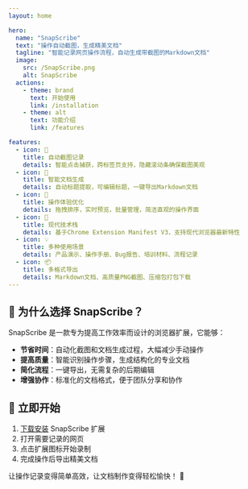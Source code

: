 ```yaml
---
layout: home

hero:
  name: "SnapScribe"
  text: "操作自动截图，生成精美文档"
  tagline: "智能记录网页操作流程，自动生成带截图的Markdown文档"
  image:
    src: /SnapScribe.png
    alt: SnapScribe
  actions:
    - theme: brand
      text: 开始使用
      link: /installation
    - theme: alt
      text: 功能介绍
      link: /features

features:
  - icon: 📸
    title: 自动截图记录
    details: 智能点击捕获，跨标签页支持，隐藏滚动条确保截图美观
  - icon: 📝
    title: 智能文档生成
    details: 自动标题提取，可编辑标题，一键导出Markdown文档
  - icon: 🎯
    title: 操作体验优化
    details: 拖拽排序，实时预览，批量管理，简洁直观的操作界面
  - icon: 🚀
    title: 现代技术栈
    details: 基于Chrome Extension Manifest V3，支持现代浏览器最新特性
  - icon: 💡
    title: 多种使用场景
    details: 产品演示、操作手册、Bug报告、培训材料、流程记录
  - icon: 📦
    title: 多格式导出
    details: Markdown文档、高质量PNG截图、压缩包打包下载
---
```


## 🌟 为什么选择 SnapScribe？

SnapScribe 是一款专为提高工作效率而设计的浏览器扩展，它能够：

- **节省时间**：自动化截图和文档生成过程，大幅减少手动操作
- **提高质量**：智能识别操作步骤，生成结构化的专业文档
- **简化流程**：一键导出，无需复杂的后期编辑
- **增强协作**：标准化的文档格式，便于团队分享和协作

## 🎯 立即开始

1. [下载安装](/installation) SnapScribe 扩展
2. 打开需要记录的网页
3. 点击扩展图标开始录制
4. 完成操作后导出精美文档

让操作记录变得简单高效，让文档制作变得轻松愉快！ 🎉